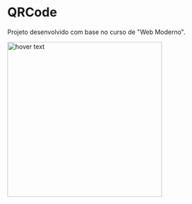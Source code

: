 # QRCode
Projeto desenvolvido com base no curso de "Web Moderno".

<img src="https://logodownload.org/wp-content/uploads/2019/07/udemy-logo.png" width="350" title="hover text">
